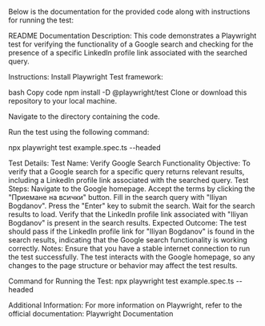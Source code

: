 
Below is the documentation for the provided code along with instructions for running the test:

README Documentation
Description:
This code demonstrates a Playwright test for verifying the functionality of a Google search and checking for the presence of a specific LinkedIn profile link associated with the searched query.

Instructions:
Install Playwright Test framework:

bash
Copy code
npm install -D @playwright/test
Clone or download this repository to your local machine.

Navigate to the directory containing the code.

Run the test using the following command:

npx playwright test example.spec.ts --headed

Test Details:
Test Name: Verify Google Search Functionality
Objective: To verify that a Google search for a specific query returns relevant results, including a LinkedIn profile link associated with the searched query.
Test Steps:
Navigate to the Google homepage.
Accept the terms by clicking the "Приемане на всички" button.
Fill in the search query with "Iliyan Bogdanov".
Press the "Enter" key to submit the search.
Wait for the search results to load.
Verify that the LinkedIn profile link associated with "Iliyan Bogdanov" is present in the search results.
Expected Outcome: The test should pass if the LinkedIn profile link for "Iliyan Bogdanov" is found in the search results, indicating that the Google search functionality is working correctly.
Notes:
Ensure that you have a stable internet connection to run the test successfully.
The test interacts with the Google homepage, so any changes to the page structure or behavior may affect the test results.

Command for Running the Test:
npx playwright test example.spec.ts --headed

Additional Information:
For more information on Playwright, refer to the official documentation: Playwright Documentation
